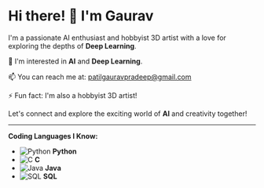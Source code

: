 # Hi there! 👋 I'm Gaurav

I'm a passionate AI enthusiast and hobbyist 3D artist with a love for exploring the depths of **Deep Learning**.

👀 I'm interested in **AI** and **Deep Learning**.

📫 You can reach me at: patilgauravpradeep@gmail.com

⚡ Fun fact: I'm also a hobbyist 3D artist!

Let's connect and explore the exciting world of **AI** and creativity together!

---

**Coding Languages I Know:**

- ![Python](https://via.placeholder.com/15/f03c15/000000?text=+) **Python**
- ![C](https://via.placeholder.com/15/1589F0/000000?text=+) **C**
- ![Java](https://via.placeholder.com/15/008000/000000?text=+) **Java**
- ![SQL](https://via.placeholder.com/15/FFFF00/000000?text=+) **SQL**







<!---
Gauravpatil-8/Gauravpatil-8 is a ✨ special ✨ repository because its `README.md` (this file) appears on your GitHub profile.
You can click the Preview link to take a look at your changes.
--->
